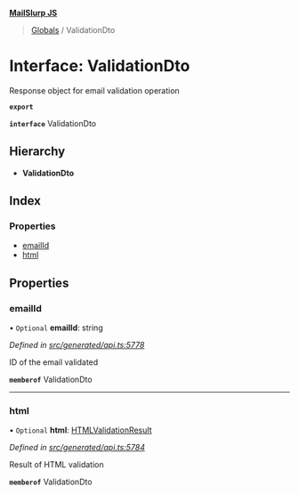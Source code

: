 **[MailSlurp JS](../README.md)**

> [Globals](../README.md) / ValidationDto

# Interface: ValidationDto

Response object for email validation operation

**`export`** 

**`interface`** ValidationDto

## Hierarchy

* **ValidationDto**

## Index

### Properties

* [emailId](validationdto.md#emailid)
* [html](validationdto.md#html)

## Properties

### emailId

• `Optional` **emailId**: string

*Defined in [src/generated/api.ts:5778](https://github.com/mailslurp/mailslurp-client/blob/3871a9e/src/generated/api.ts#L5778)*

ID of the email validated

**`memberof`** ValidationDto

___

### html

• `Optional` **html**: [HTMLValidationResult](htmlvalidationresult.md)

*Defined in [src/generated/api.ts:5784](https://github.com/mailslurp/mailslurp-client/blob/3871a9e/src/generated/api.ts#L5784)*

Result of HTML validation

**`memberof`** ValidationDto
